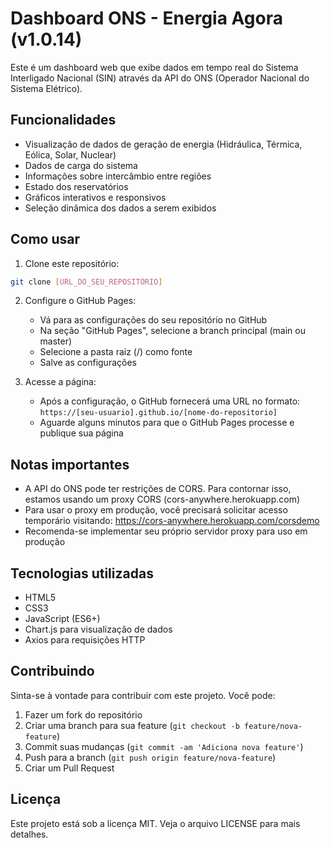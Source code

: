 # Dashboard ONS - Energia Agora (v1.0.14)

Este é um dashboard web que exibe dados em tempo real do Sistema Interligado Nacional (SIN) através da API do ONS (Operador Nacional do Sistema Elétrico).

## Funcionalidades

- Visualização de dados de geração de energia (Hidráulica, Térmica, Eólica, Solar, Nuclear)
- Dados de carga do sistema
- Informações sobre intercâmbio entre regiões
- Estado dos reservatórios
- Gráficos interativos e responsivos
- Seleção dinâmica dos dados a serem exibidos

## Como usar

1. Clone este repositório:
```bash
git clone [URL_DO_SEU_REPOSITÓRIO]
```

2. Configure o GitHub Pages:
   - Vá para as configurações do seu repositório no GitHub
   - Na seção "GitHub Pages", selecione a branch principal (main ou master)
   - Selecione a pasta raiz (/) como fonte
   - Salve as configurações

3. Acesse a página:
   - Após a configuração, o GitHub fornecerá uma URL no formato: `https://[seu-usuario].github.io/[nome-do-repositorio]`
   - Aguarde alguns minutos para que o GitHub Pages processe e publique sua página

## Notas importantes

- A API do ONS pode ter restrições de CORS. Para contornar isso, estamos usando um proxy CORS (cors-anywhere.herokuapp.com)
- Para usar o proxy em produção, você precisará solicitar acesso temporário visitando: https://cors-anywhere.herokuapp.com/corsdemo
- Recomenda-se implementar seu próprio servidor proxy para uso em produção

## Tecnologias utilizadas

- HTML5
- CSS3
- JavaScript (ES6+)
- Chart.js para visualização de dados
- Axios para requisições HTTP

## Contribuindo

Sinta-se à vontade para contribuir com este projeto. Você pode:
1. Fazer um fork do repositório
2. Criar uma branch para sua feature (`git checkout -b feature/nova-feature`)
3. Commit suas mudanças (`git commit -am 'Adiciona nova feature'`)
4. Push para a branch (`git push origin feature/nova-feature`)
5. Criar um Pull Request

## Licença

Este projeto está sob a licença MIT. Veja o arquivo LICENSE para mais detalhes. 